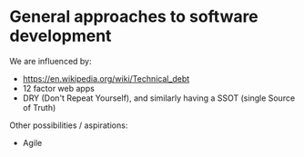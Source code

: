# General approaches to software development

We are influenced by:

* https://en.wikipedia.org/wiki/Technical_debt
* 12 factor web apps
* DRY (Don't Repeat Yourself), and similarly having a 
SSOT (single Source of Truth)

Other possibilities / aspirations:

* Agile
